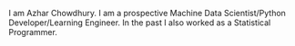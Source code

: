 I am Azhar Chowdhury. I am a prospective Machine Data Scientist/Python Developer/Learning Engineer. In the past I also worked as a Statistical Programmer.  
<!---
achowdh2/achowdh2 is a ✨ special ✨ repository because its `README.md` (this file) appears on your GitHub profile.
You can click the Preview link to take a look at your changes.
This page will contain an overview of my interest and capabilities in the field I'd be working and intended mostly for people who will be reviewing my work as a co-worker. This page will help to follow my coding style and programming scope.  

--->
